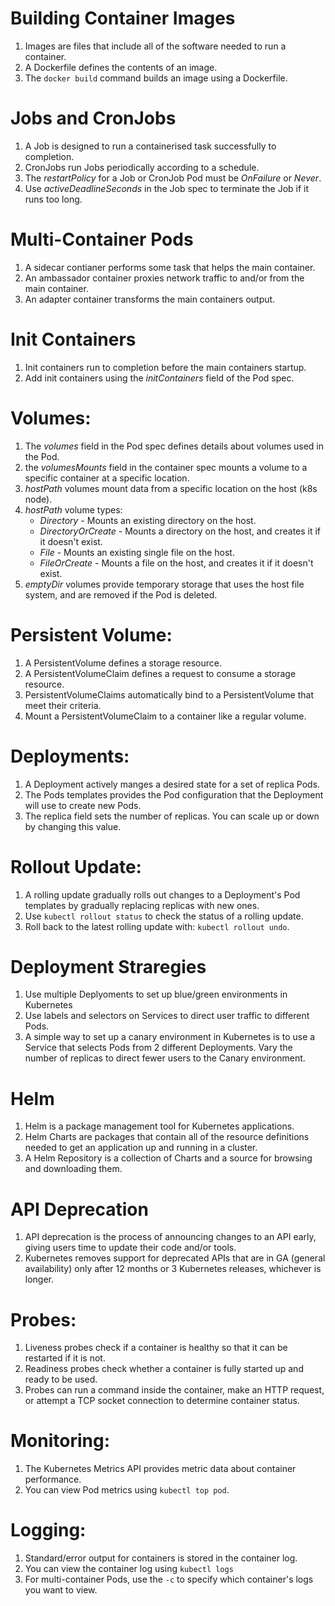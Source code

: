 # Building Container Images
1. Images are files that include all of the software needed to run a container.
2. A Dockerfile defines the contents of an image.
3. The `docker build` command builds an image using a Dockerfile.

# Jobs and CronJobs
1. A Job is designed to run a containerised task successfully to completion.
2. CronJobs run Jobs periodically according to a schedule. 
3. The *restartPolicy* for a Job or CronJob Pod must be *OnFailure* or *Never*.
4. Use *activeDeadlineSeconds* in the Job spec to terminate the Job if it runs too long.
 
# Multi-Container Pods
1. A sidecar contianer performs some task that helps the main container.
2. An ambassador container proxies network traffic to and/or from the main container.
3. An adapter container transforms the main containers output. 

# Init Containers
1. Init containers run to completion before the main containers startup. 
2. Add init containers using the *initContainers* field of the Pod spec. 

# Volumes: 
1. The *volumes* field in the Pod spec defines details about volumes used in the Pod.
2. the *volumesMounts* field in the container spec mounts a volume to a specific container at a specific location. 
3. *hostPath* volumes mount data from a specific location on the host (k8s node).
4. *hostPath* volume types:
   - *Directory* - Mounts an existing directory on the host.
   - *DirectoryOrCreate* - Mounts a directory on the host, and creates it if it doesn't exist.
   - *File* - Mounts an existing single file on the host.
   - *FileOrCreate* - Mounts a file on the host, and creates it if it doesn't exist.
5. *emptyDir* volumes provide temporary storage that uses the host file system, and are removed if the Pod is deleted.
   
# Persistent Volume: 
1. A PersistentVolume defines a storage resource. 
2. A PersistentVolumeClaim defines a request to consume a storage resource.
3. PersistentVolumeClaims automatically bind to a PersistentVolume that meet their criteria. 
4. Mount a PersistentVolumeClaim to a container like a regular volume. 

# Deployments:
1. A Deployment actively manges a desired state for a set of replica Pods.
2. The Pods templates provides the Pod configuration that the Deployment will use to create new Pods.
3. The replica field sets the number of replicas. You can scale up or down by changing this value.

# Rollout Update:
1. A rolling update gradually rolls out changes to a Deployment's Pod templates by gradually replacing replicas with new ones.
2. Use `kubectl rollout status` to check the status of a rolling update.
3. Roll back to the latest rolling update with: `kubectl rollout undo`. 

# Deployment Straregies
1. Use multiple Deplyoments to set up blue/green environments in Kubernetes
2. Use labels and selectors on Services to direct user traffic to different Pods.
3. A simple way to set up a canary environment in Kubernetes is to use a Service that selects Pods from 2 different Deployments. Vary the number of replicas to direct fewer users to the Canary environment.

# Helm
1. Helm is a package management tool for Kubernetes applications.
2. Helm Charts are packages that contain all of the resource definitions needed to get an application up and running in a cluster.
3. A Helm Repository is a collection of Charts and a source for browsing and downloading them.

# API Deprecation
1. API deprecation is the process of announcing changes to an API early, giving users time to update their code and/or tools.
2. Kubernetes removes support for deprecated APIs that are in GA (general availability) only after 12 months or 3 Kubernetes releases, whichever is longer.

# Probes:
1. Liveness probes check if a container is healthy so that it can be restarted if it is not.
2. Readiness probes check whether a container is fully started up and ready to be used.
3. Probes can run a command inside the container, make an HTTP request, or attempt a TCP socket connection to determine container status. 
   
# Monitoring:
1. The Kubernetes Metrics API provides metric data about container performance.
2. You can view Pod metrics using `kubectl top pod`. 

# Logging:
1. Standard/error output for containers is stored in the container log.
2. You can view the container log using `kubectl logs`
3. For multi-container Pods, use the `-c` to specify which container's logs you want to view.


